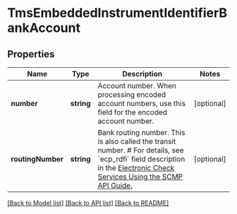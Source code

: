 # TmsEmbeddedInstrumentIdentifierBankAccount

## Properties
Name | Type | Description | Notes
------------ | ------------- | ------------- | -------------
**number** | **string** | Account number.  When processing encoded account numbers, use this field for the encoded account number. | [optional] 
**routingNumber** | **string** | Bank routing number. This is also called the transit number.  # For details, see &#x60;ecp_rdfi&#x60; field description in the [Electronic Check Services Using the SCMP API Guide.](https://apps.cybersource.com/library/documentation/dev_guides/EChecks_SCMP_API/html/) | [optional] 

[[Back to Model list]](../README.md#documentation-for-models) [[Back to API list]](../README.md#documentation-for-api-endpoints) [[Back to README]](../README.md)


